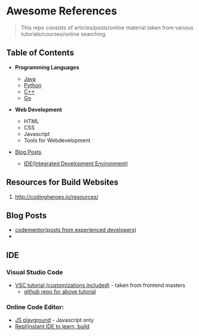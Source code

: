 # Awesome References
> This repo consists of articles/posts/online material taken from various tutorials/courses/online searching.

## Table of Contents
- **Programming Languages**
  - [Java](#java)
  - [Python](python_references.md)
  - [C++](#c++)
  - [Go](go_references.md)
  
- **Web Development**
  - HTML
  - CSS
  - Javascript
  - Tools for Webdevelopment
  
- [Blog Posts](#blog-post)
   - [IDE(Integrated Development Environment)](#ide)
  

## Resources for Build Websites
1. http://codingheroes.io/resources/


## Blog Posts<a name="blog-post"></a>
 - [codementor(posts from experienced developers)](https://www.codementor.io/community)
 - 

## IDE<a name="ide"></a>

### Visual Studio Code
  - [VSC tutorial (customizations included)](https://burkeholland.gitbook.io/vs-code-can-do-that/)  - taken from frontend masters
      - [ github repo for above tutorial](https://github.com/burkeholland/workshop-vs-code-can-do-that)

### Online Code Editor:
  - [JS playground](https://stephengrider.github.io/JSPlaygrounds/)  - Javascript only
  - [Repl(instant IDE to learn, build](https://repl.it/) 

